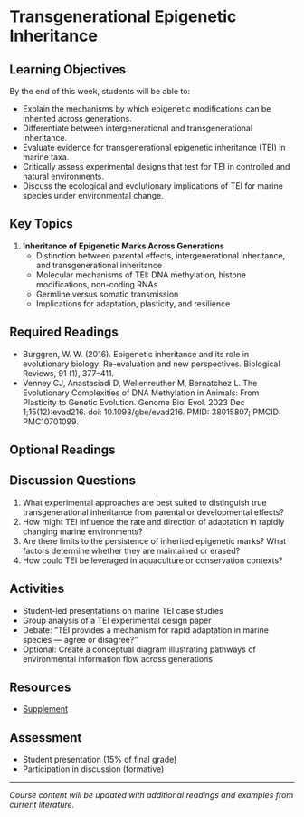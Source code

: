 # Transgenerational Epigenetic Inheritance

## Learning Objectives
By the end of this week, students will be able to:
- Explain the mechanisms by which epigenetic modifications can be inherited across generations.  
- Differentiate between intergenerational and transgenerational inheritance.  
- Evaluate evidence for transgenerational epigenetic inheritance (TEI) in marine taxa.  
- Critically assess experimental designs that test for TEI in controlled and natural environments.  
- Discuss the ecological and evolutionary implications of TEI for marine species under environmental change.

## Key Topics
1. **Inheritance of Epigenetic Marks Across Generations**
   - Distinction between parental effects, intergenerational inheritance, and transgenerational inheritance  
   - Molecular mechanisms of TEI: DNA methylation, histone modifications, non-coding RNAs  
   - Germline versus somatic transmission  
   - Implications for adaptation, plasticity, and resilience  

## Required Readings
- Burggren, W. W. (2016). Epigenetic inheritance and its role in evolutionary biology: Re-evaluation and new perspectives. Biological Reviews, 91 (1), 377–411.  
- Venney CJ, Anastasiadi D, Wellenreuther M, Bernatchez L. The Evolutionary Complexities of DNA Methylation in Animals: From Plasticity to Genetic Evolution. Genome Biol Evol. 2023 Dec 1;15(12):evad216. doi: 10.1093/gbe/evad216. PMID: 38015807; PMCID: PMC10701099.  


## Optional Readings

## Discussion Questions
1. What experimental approaches are best suited to distinguish true transgenerational inheritance from parental or developmental effects?  
2. How might TEI influence the rate and direction of adaptation in rapidly changing marine environments?  
3. Are there limits to the persistence of inherited epigenetic marks? What factors determine whether they are maintained or erased?  
4. How could TEI be leveraged in aquaculture or conservation contexts?  

## Activities
- Student-led presentations on marine TEI case studies  
- Group analysis of a TEI experimental design paper  
- Debate: “TEI provides a mechanism for rapid adaptation in marine species — agree or disagree?”  
- Optional: Create a conceptual diagram illustrating pathways of environmental information flow across generations  

## Resources 
- [Supplement](week-06-supplement.md)

## Assessment
- Student presentation (15% of final grade)  
- Participation in discussion (formative)  

---
*Course content will be updated with additional readings and examples from current literature.*